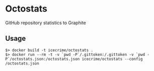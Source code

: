 Octostats
=========

GitHub repository statistics to Graphite

## Usage

    $> docker build -t icecrime/octostats .
    $> docker run --rm -t -v `pwd -P`/.gittoken:/.gittoken -v `pwd -P`/octostats.json:/octostats.json icecrime/octostats --config /octostats.json
